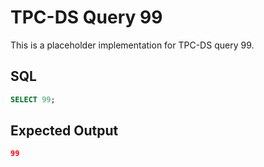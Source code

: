 # TPC-DS Query 99

This is a placeholder implementation for TPC-DS query 99.

## SQL
```sql
SELECT 99;
```

## Expected Output
```json
99
```
